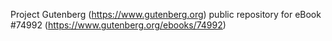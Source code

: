 Project Gutenberg (https://www.gutenberg.org) public repository for
eBook #74992 (https://www.gutenberg.org/ebooks/74992)
